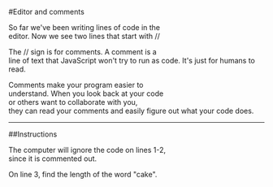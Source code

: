 #Editor and comments

So far we've been writing lines of code in the  
editor. Now we see two lines that start with //

The // sign is for comments. A comment is a  
line of text that JavaScript won't try to run as 
code. It's just for humans to read.

Comments make your program easier to    
understand. When you look back at your code   
or others want to collaborate with you,  
they can read your comments and easily figure out what your code does.
***
##Instructions

The computer will ignore the code on lines 1-2,   
since it is commented out.

On line 3, find the length of the word "cake".